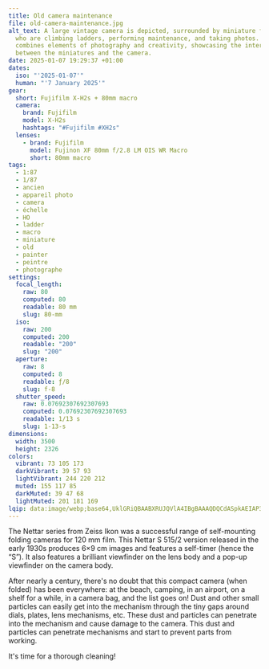 ```yaml
---
title: Old camera maintenance
file: old-camera-maintenance.jpg
alt_text: A large vintage camera is depicted, surrounded by miniature figures
  who are climbing ladders, performing maintenance, and taking photos. The scene
  combines elements of photography and creativity, showcasing the interaction
  between the miniatures and the camera.
date: 2025-01-07 19:29:37 +01:00
dates:
  iso: "'2025-01-07'"
  human: "'7 January 2025'"
gear:
  short: Fujifilm X-H2s + 80mm macro
  camera:
    brand: Fujifilm
    model: X-H2s
    hashtags: "#Fujifilm #XH2s"
  lenses:
    - brand: Fujifilm
      model: Fujinon XF 80mm f/2.8 LM OIS WR Macro
      short: 80mm macro
tags:
  - 1:87
  - 1/87
  - ancien
  - appareil photo
  - camera
  - échelle
  - HO
  - ladder
  - macro
  - miniature
  - old
  - painter
  - peintre
  - photographe
settings:
  focal_length:
    raw: 80
    computed: 80
    readable: 80 mm
    slug: 80-mm
  iso:
    raw: 200
    computed: 200
    readable: "200"
    slug: "200"
  aperture:
    raw: 8
    computed: 8
    readable: ƒ/8
    slug: f-8
  shutter_speed:
    raw: 0.07692307692307693
    computed: 0.07692307692307693
    readable: 1/13 s
    slug: 1-13-s
dimensions:
  width: 3500
  height: 2326
colors:
  vibrant: 73 105 173
  darkVibrant: 39 57 93
  lightVibrant: 244 220 212
  muted: 155 117 85
  darkMuted: 39 47 68
  lightMuted: 201 181 169
lqip: data:image/webp;base64,UklGRiQBAABXRUJQVlA4IBgBAAAQDQCdASpkAEIAP3Gq0Fk0risjrrgKGpAuCWcA1UBPsQgv/vPmwuOctZzVEUG7Zedn6aFiCW8Gru2zzMQfH5NL5bHYY4PMMz5Qsk6US31JMZsQoiY0SBsTz8K2DTkBc15pnYjYjBTUuNorIFwAvM9EAAD+6iR89KKyfJHqHPUPZoxZdnRlNmAibjIBxvXSmHT0qbA1qaBfqjDANHjaveT1nMEz8LxlKee2KbD7C609jzPg0++O6FFpTA8OONC5iD4HQy3GI+e6eVW/q5zogBJppGKPd54l1DXioCnHtnHxOjmBL2IiLsfHLgOSdstlMRKWz+g3QQIOOy/ugGu0hAO5YpgGKuhgDJsEaVGeBDGR7w0vRiXKBgAA
---
```


The Nettar series from Zeiss Ikon was a successful range of self-mounting folding cameras for 120 mm film. This Nettar S 515/2 version released in the early 1930s produces 6×9 cm images and features a self-timer (hence the “S”). It also features a brilliant viewfinder on the lens body and a pop-up viewfinder on the camera body.

After nearly a century, there's no doubt that this compact camera (when folded) has been everywhere: at the beach, camping, in an airport, on a shelf for a while, in a camera bag, and the list goes on! Dust and other small particles can easily get into the mechanism through the tiny gaps around dials, plates, lens mechanisms, etc. These dust and particles can penetrate into the mechanism and cause damage to the camera. This dust and particles can penetrate mechanisms and start to prevent parts from working.

It's time for a thorough cleaning!
